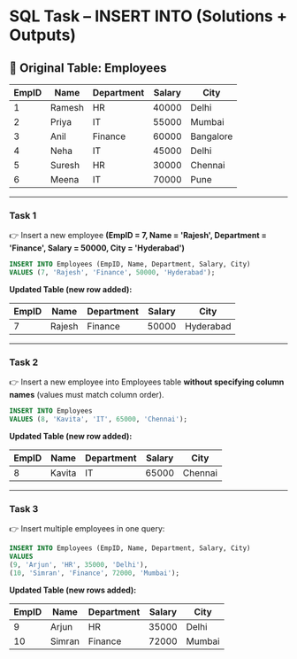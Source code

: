 # SQL Task – INSERT INTO (Solutions + Outputs)

## 📌 Original Table: Employees

| EmpID | Name   | Department | Salary | City      |
| ----- | ------ | ---------- | ------ | --------- |
| 1     | Ramesh | HR         | 40000  | Delhi     |
| 2     | Priya  | IT         | 55000  | Mumbai    |
| 3     | Anil   | Finance    | 60000  | Bangalore |
| 4     | Neha   | IT         | 45000  | Delhi     |
| 5     | Suresh | HR         | 30000  | Chennai   |
| 6     | Meena  | IT         | 70000  | Pune      |

---

### **Task 1**

👉 Insert a new employee **(EmpID = 7, Name = 'Rajesh', Department = 'Finance', Salary = 50000, City = 'Hyderabad')**

```sql
INSERT INTO Employees (EmpID, Name, Department, Salary, City)
VALUES (7, 'Rajesh', 'Finance', 50000, 'Hyderabad');
```

**Updated Table (new row added):**

| EmpID | Name   | Department | Salary | City      |
| ----- | ------ | ---------- | ------ | --------- |
| 7     | Rajesh | Finance    | 50000  | Hyderabad |

---

### **Task 2**

👉 Insert a new employee into Employees table **without specifying column names** (values must match column order).

```sql
INSERT INTO Employees 
VALUES (8, 'Kavita', 'IT', 65000, 'Chennai');
```

**Updated Table (new row added):**

| EmpID | Name   | Department | Salary | City    |
| ----- | ------ | ---------- | ------ | ------- |
| 8     | Kavita | IT         | 65000  | Chennai |

---

### **Task 3**

👉 Insert multiple employees in one query:

```sql
INSERT INTO Employees (EmpID, Name, Department, Salary, City)
VALUES 
(9, 'Arjun', 'HR', 35000, 'Delhi'),
(10, 'Simran', 'Finance', 72000, 'Mumbai');
```

**Updated Table (new rows added):**

| EmpID | Name   | Department | Salary | City   |
| ----- | ------ | ---------- | ------ | ------ |
| 9     | Arjun  | HR         | 35000  | Delhi  |
| 10    | Simran | Finance    | 72000  | Mumbai |
